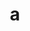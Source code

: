 ---
layout: cake
title:  a
type: cake
comic: cake_53.png
name: Joe the Trader
hovertext: heh heh
next: 54
prev: 52
---